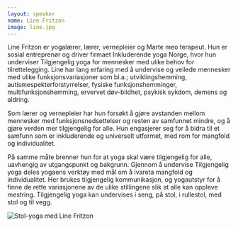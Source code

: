 ```yaml
---
layout: speaker
name: Line Fritzon
image: line.jpg
---
```

Line Fritzon er yogalærer, lærer, vernepleier og Marte meo terapeut.  Hun er sosial entreprenør og driver firmaet Inkluderende yoga Norge, hvor hun underviser Tilgjengelig yoga for mennesker med ulike behov for tilrettelegging. Line har lang erfaring med å undervise og veilede mennesker med ulike funksjonsvariasjoner som bl.a.; utviklingshemming, autismespekterforstyrrelser, fysiske funksjonshemminger, multifunksjonshemming, ervervet døv-blidhet, psykisk sykdom, demens og aldring. 

Som lærer og vernepleier har hun forsøkt å gjøre avstanden mellom mennesker med funksjonsnedsettelser og resten av samfunnet mindre, og å gjøre verden mer tilgjengelig for alle. Hun engasjerer seg for å bidra til et samfunn som er inkluderende og universelt utformet, med rom for mangfold og individualitet.

På samme måte brenner hun for at yoga skal være tilgjengelig for alle, uavhengig av utgangspunkt og bakgrunn. Gjennom å undervise Tilgjengelig yoga deles yogaens verktøy med mål om å ivareta mangfold og individualitet. Her brukes tilgjengelig kommunikasjon, og yogautstyr for å finne de rette variasjonene av de ulike stillingene slik at alle kan oppleve mestring. Tilgjengelig yoga kan undervises i seng, på stol, i rullestol, med stol og til vegg.

![Stol-yoga med Line Fritzon](https://github.com/navikt/mangfold-i-mai/blob/main/assets/images/speakers/line-stolyoga.jpg)
